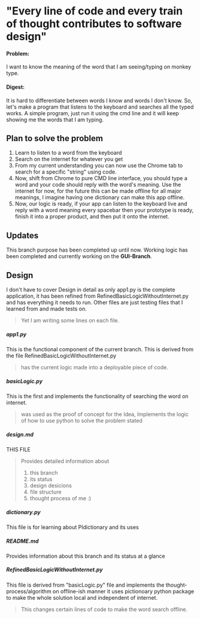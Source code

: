 # "Every line of code and every train of thought contributes to software design"

#### Problem: 
I want to know the meaning of the word that I am seeing/typing on monkey type.

#### Digest: 
It is hard to differentiate between words I know and words I don't know. So, let's make a program that listens to the keyboard and searches all the typed works. A simple program, just run it using the cmd line and it will keep showing me the words that I am typing.

## Plan to solve the problem
1. Learn to listen to a word from the keyboard
2. Search on the internet for whatever you get
3. From my current understanding you can now use the Chrome tab to search for a specific "string" using code. 
4. Now, shift from Chrome to pure CMD line interface, you should type a word and your code should reply with the word's meaning. Use the internet for now, for the future this can be made offline for all major meanings, I imagine having one dictionary can make this app offline.
5. Now, our logic is ready, if your app can listen to the keyboard live and reply with a word meaning every spacebar then your prototype is ready, finish it into a proper product, and then put it onto the internet.

## Updates 

This branch purpose has been completed up until now. Working logic has been completed and currently working on the **GUI-Branch**. 

## Design

I don't have to cover Design in detail as only app1.py is the complete application, it has been refined from RefinedBasicLogicWithoutInternet.py and has everything it needs to run. Other files are just testing files that I learned from and made tests on. 
> Yet I am writing some lines on each file.

##### app1.py
This is the functional component of the current branch. This is derived from the file RefinedBasicLogicWithoutInternet.py
> has the current logic made into a deployable piece of code.

##### basicLogic.py
This is the first and implements the functionality of searching the word on internet.
> was used as the proof of concept for the Idea, 
> Implements the logic of how to use python to solve the problem stated

##### design.md
THIS FILE
> Provides detailed information about 
> 1. this branch
> 2. its status
> 3. design desicions 
> 4. file structure 
> 5. thought process of me :)

##### dictionary.py
This file is for learning about PIdictionary and its uses

##### README.md
Provides information about this branch and its status at a glance

##### RefinedBasicLogicWithoutInternet.py
This file is derived from "basicLogic.py" file and implements the thought-process/algorithm on offline-ish manner it uses pictionoary python package to make the whole solution local and independent of internet.
> This changes certain lines of code to make the word search offline.